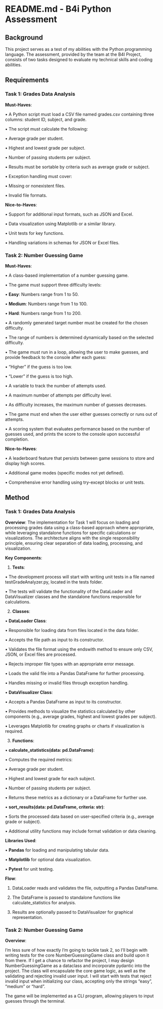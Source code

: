 # README.md - B4i Python Assessment

## **Background**
This project serves as a test of my abilities with the Python programming language. The assessment, provided by the team at the B4I Project, consists of two tasks designed to evaluate my technical skills and coding abilities.

## **Requirements**

### **Task 1: Grades Data Analysis**

**Must-Haves**:

•	A Python script must load a CSV file named grades.csv containing three columns: student ID, subject, and grade.

•	The script must calculate the following:

•	Average grade per student.

•	Highest and lowest grade per subject.

•	Number of passing students per subject.

•	Results must be sortable by criteria such as average grade or subject.

•	Exception handling must cover:

•	Missing or nonexistent files.

•	Invalid file formats.

**Nice-to-Haves**:

•	Support for additional input formats, such as JSON and Excel.

•	Data visualization using Matplotlib or a similar library.

•	Unit tests for key functions.

•	Handling variations in schemas for JSON or Excel files.

### **Task 2: Number Guessing Game**

**Must-Haves**:

•	A class-based implementation of a number guessing game.

•	The game must support three difficulty levels:

•	**Easy**: Numbers range from 1 to 50.

•	**Medium**: Numbers range from 1 to 100.

•	**Hard**: Numbers range from 1 to 200.

•	A randomly generated target number must be created for the chosen difficulty.

•	The range of numbers is determined dynamically based on the selected difficulty.

•	The game must run in a loop, allowing the user to make guesses, and provide feedback to the console after each guess:

•	“Higher” if the guess is too low.

•	“Lower” if the guess is too high.

•	A variable to track the number of attempts used.

•	A maximum number of attempts per difficulty level.

•	As difficulty increases, the maximum number of guesses decreases.

•	The game must end when the user either guesses correctly or runs out of attempts.

•	A scoring system that evaluates performance based on the number of guesses used, and prints the score to the console upon successful completion.

**Nice-to-Haves**:

•	A leaderboard feature that persists between game sessions to store and display high scores.

•	Additional game modes (specific modes not yet defined).

•	Comprehensive error handling using try-except blocks or unit tests.

## **Method**

### **Task 1: Grades Data Analysis**

**Overview**:
The implementation for Task 1 will focus on loading and processing grades data using a class-based approach where appropriate, while leveraging standalone functions for specific calculations or visualizations. The architecture aligns with the single responsibility principle, ensuring clear separation of data loading, processing, and visualization.

**Key Components**:

1.	**Tests**:

•	The development process will start with writing unit tests in a file named testGradeAnalyzer.py, located in the tests folder.

•	The tests will validate the functionality of the DataLoader and DataVisualizer classes and the standalone functions responsible for calculations.

2.	**Classes**:

•	**DataLoader Class**:

•	Responsible for loading data from files located in the data folder.

•	Accepts the file path as input to its constructor.

•	Validates the file format using the endswith method to ensure only CSV, JSON, or Excel files are processed.

•	Rejects improper file types with an appropriate error message.

•	Loads the valid file into a Pandas DataFrame for further processing.

•	Handles missing or invalid files through exception handling.

•	**DataVisualizer Class**:

•	Accepts a Pandas DataFrame as input to its constructor.

•	Provides methods to visualize the statistics calculated by other components (e.g., average grades, highest and lowest grades per subject).

•	Leverages Matplotlib for creating graphs or charts if visualization is required.

3.	**Functions**:

•	**calculate_statistics(data: pd.DataFrame)**:

•	Computes the required metrics:

•	Average grade per student.

•	Highest and lowest grade for each subject.

•	Number of passing students per subject.

•	Returns these metrics as a dictionary or a DataFrame for further use.

•	**sort_results(data: pd.DataFrame, criteria: str)**:

•	Sorts the processed data based on user-specified criteria (e.g., average grade or subject).

•	Additional utility functions may include format validation or data cleaning.

**Libraries Used**:

•	**Pandas** for loading and manipulating tabular data.

•	**Matplotlib** for optional data visualization.

•	**Pytest** for unit testing.

**Flow**:

1.	DataLoader reads and validates the file, outputting a Pandas DataFrame.

2.	The DataFrame is passed to standalone functions like calculate_statistics for analysis.

3.	Results are optionally passed to DataVisualizer for graphical representation.

### **Task 2: Number Guessing Game**

**Overview**:

I’m less sure of how exactly I’m going to tackle task 2, so I’ll begin with writing tests for the core NumberGuessingGame class and build upon it from there. If I get a chance to refactor the project, I may design NumberGuessingGame as a dataclass and incorporate pydantic into the project. The class will encapsulate the core game logic, as well as the validating and rejecting invalid user input. I will start with tests that reject invalid input when initializing our class, accepting only the strings “easy”, “medium” or “hard”.

The game will be implemented as a CLI program, allowing players to input guesses through the terminal.
